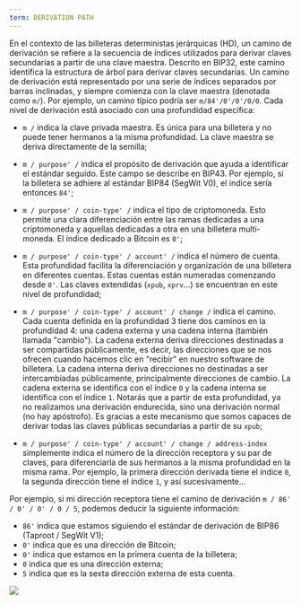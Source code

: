 ```yaml
---
term: DERIVATION PATH
---
```


En el contexto de las billeteras deterministas jerárquicas (HD), un camino de derivación se refiere a la secuencia de índices utilizados para derivar claves secundarias a partir de una clave maestra. Descrito en BIP32, este camino identifica la estructura de árbol para derivar claves secundarias. Un camino de derivación está representado por una serie de índices separados por barras inclinadas, y siempre comienza con la clave maestra (denotada como `m/`). Por ejemplo, un camino típico podría ser `m/84'/0'/0'/0/0`. Cada nivel de derivación está asociado con una profundidad específica:
* `m /` indica la clave privada maestra. Es única para una billetera y no puede tener hermanos a la misma profundidad. La clave maestra se deriva directamente de la semilla;
* `m / purpose' /` indica el propósito de derivación que ayuda a identificar el estándar seguido. Este campo se describe en BIP43. Por ejemplo, si la billetera se adhiere al estándar BIP84 (SegWit V0), el índice sería entonces `84'`;
* `m / purpose' / coin-type' /` indica el tipo de criptomoneda. Esto permite una clara diferenciación entre las ramas dedicadas a una criptomoneda y aquellas dedicadas a otra en una billetera multi-moneda. El índice dedicado a Bitcoin es `0'`;
* `m / purpose' / coin-type' / account' /` indica el número de cuenta. Esta profundidad facilita la diferenciación y organización de una billetera en diferentes cuentas. Estas cuentas están numeradas comenzando desde `0'`. Las claves extendidas (`xpub`, `xprv`...) se encuentran en este nivel de profundidad;
* `m / purpose' / coin-type' / account' / change /` indica el camino. Cada cuenta definida en la profundidad 3 tiene dos caminos en la profundidad 4: una cadena externa y una cadena interna (también llamada "cambio"). La cadena externa deriva direcciones destinadas a ser compartidas públicamente, es decir, las direcciones que se nos ofrecen cuando hacemos clic en "recibir" en nuestro software de billetera. La cadena interna deriva direcciones no destinadas a ser intercambiadas públicamente, principalmente direcciones de cambio. La cadena externa se identifica con el índice `0` y la cadena interna se identifica con el índice `1`. Notarás que a partir de esta profundidad, ya no realizamos una derivación endurecida, sino una derivación normal (no hay apóstrofo). Es gracias a este mecanismo que somos capaces de derivar todas las claves públicas secundarias a partir de su `xpub`;

* `m / purpose' / coin-type' / account' / change / address-index` simplemente indica el número de la dirección receptora y su par de claves, para diferenciarla de sus hermanos a la misma profundidad en la misma rama. Por ejemplo, la primera dirección derivada tiene el índice `0`, la segunda dirección tiene el índice `1`, y así sucesivamente...

Por ejemplo, si mi dirección receptora tiene el camino de derivación `m / 86' / 0' / 0' / 0 / 5`, podemos deducir la siguiente información:
* `86'` indica que estamos siguiendo el estándar de derivación de BIP86 (Taproot / SegWit V1);
* `0'` indica que es una dirección de Bitcoin;
* `0'` indica que estamos en la primera cuenta de la billetera;
* `0` indica que es una dirección externa;
* `5` indica que es la sexta dirección externa de esta cuenta.

![](../../dictionnaire/assets/18.png)